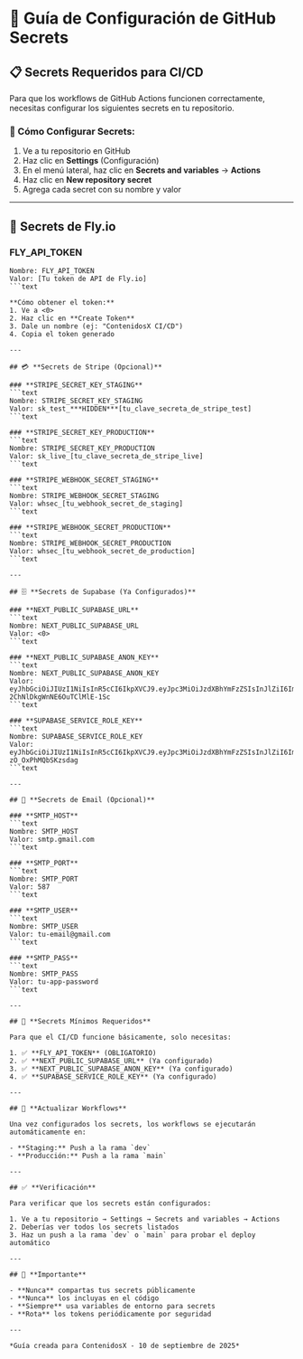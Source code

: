 # 🔐 Guía de Configuración de GitHub Secrets

## 📋 **Secrets Requeridos para CI/CD**

Para que los workflows de GitHub Actions funcionen correctamente, necesitas configurar los siguientes secrets en tu repositorio.

### **🔧 Cómo Configurar Secrets:**

1. Ve a tu repositorio en GitHub
2. Haz clic en **Settings** (Configuración)
3. En el menú lateral, haz clic en **Secrets and variables** → **Actions**
4. Haz clic en **New repository secret**
5. Agrega cada secret con su nombre y valor

---

## 🚀 **Secrets de Fly.io**

### **FLY_API_TOKEN**
```text
Nombre: FLY_API_TOKEN
Valor: [Tu token de API de Fly.io]
```text

**Cómo obtener el token:**
1. Ve a <0>
2. Haz clic en **Create Token**
3. Dale un nombre (ej: "ContenidosX CI/CD")
4. Copia el token generado

---

## 💳 **Secrets de Stripe (Opcional)**

### **STRIPE_SECRET_KEY_STAGING**
```text
Nombre: STRIPE_SECRET_KEY_STAGING
Valor: sk_test_***HIDDEN***[tu_clave_secreta_de_stripe_test]
```text

### **STRIPE_SECRET_KEY_PRODUCTION**
```text
Nombre: STRIPE_SECRET_KEY_PRODUCTION
Valor: sk_live_[tu_clave_secreta_de_stripe_live]
```text

### **STRIPE_WEBHOOK_SECRET_STAGING**
```text
Nombre: STRIPE_WEBHOOK_SECRET_STAGING
Valor: whsec_[tu_webhook_secret_de_staging]
```text

### **STRIPE_WEBHOOK_SECRET_PRODUCTION**
```text
Nombre: STRIPE_WEBHOOK_SECRET_PRODUCTION
Valor: whsec_[tu_webhook_secret_de_production]
```text

---

## 🗄️ **Secrets de Supabase (Ya Configurados)**

### **NEXT_PUBLIC_SUPABASE_URL**
```text
Nombre: NEXT_PUBLIC_SUPABASE_URL
Valor: <0>
```text

### **NEXT_PUBLIC_SUPABASE_ANON_KEY**
```text
Nombre: NEXT_PUBLIC_SUPABASE_ANON_KEY
Valor: eyJhbGciOiJIUzI1NiIsInR5cCI6IkpXVCJ9.eyJpc3MiOiJzdXBhYmFzZSIsInJlZiI6ImhvanVzZGZjbGZyb3Z4cm91bWZmIiwicm9sZSI6ImFub24iLCJpYXQiOjE3NTYzNDkwMzAsImV4cCI6MjA3MTkyNTAzMH0.HlbnlmVbppY6gK71m-2ChNlDkgWnNE6OuTClMlE-1Sc
```text

### **SUPABASE_SERVICE_ROLE_KEY**
```text
Nombre: SUPABASE_SERVICE_ROLE_KEY
Valor: eyJhbGciOiJIUzI1NiIsInR5cCI6IkpXVCJ9.eyJpc3MiOiJzdXBhYmFzZSIsInJlZiI6ImhvanVzZGZjbGZyb3Z4cm91bWZmIiwicm9sZSI6InNlcnZpY2Vfcm9sZSIsImlhdCI6MTc1NjM0OTAzMCwiZXhwIjoyMDcxOTI1MDMwfQ.WxUXJQv_wqCbSUKAK_X2dEzuT-zO_OxPhMQbSKzsdag
```text

---

## 📧 **Secrets de Email (Opcional)**

### **SMTP_HOST**
```text
Nombre: SMTP_HOST
Valor: smtp.gmail.com
```text

### **SMTP_PORT**
```text
Nombre: SMTP_PORT
Valor: 587
```text

### **SMTP_USER**
```text
Nombre: SMTP_USER
Valor: tu-email@gmail.com
```text

### **SMTP_PASS**
```text
Nombre: SMTP_PASS
Valor: tu-app-password
```text

---

## 🎯 **Secrets Mínimos Requeridos**

Para que el CI/CD funcione básicamente, solo necesitas:

1. ✅ **FLY_API_TOKEN** (OBLIGATORIO)
2. ✅ **NEXT_PUBLIC_SUPABASE_URL** (Ya configurado)
3. ✅ **NEXT_PUBLIC_SUPABASE_ANON_KEY** (Ya configurado)
4. ✅ **SUPABASE_SERVICE_ROLE_KEY** (Ya configurado)

---

## 🔄 **Actualizar Workflows**

Una vez configurados los secrets, los workflows se ejecutarán automáticamente en:

- **Staging:** Push a la rama `dev`
- **Producción:** Push a la rama `main`

---

## ✅ **Verificación**

Para verificar que los secrets están configurados:

1. Ve a tu repositorio → Settings → Secrets and variables → Actions
2. Deberías ver todos los secrets listados
3. Haz un push a la rama `dev` o `main` para probar el deploy automático

---

## 🚨 **Importante**

- **Nunca** compartas tus secrets públicamente
- **Nunca** los incluyas en el código
- **Siempre** usa variables de entorno para secrets
- **Rota** los tokens periódicamente por seguridad

---

*Guía creada para ContenidosX - 10 de septiembre de 2025*
